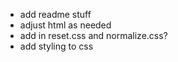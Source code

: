 - add readme stuff
- adjust html as needed
- add in reset.css and normalize.css?
- add styling to css